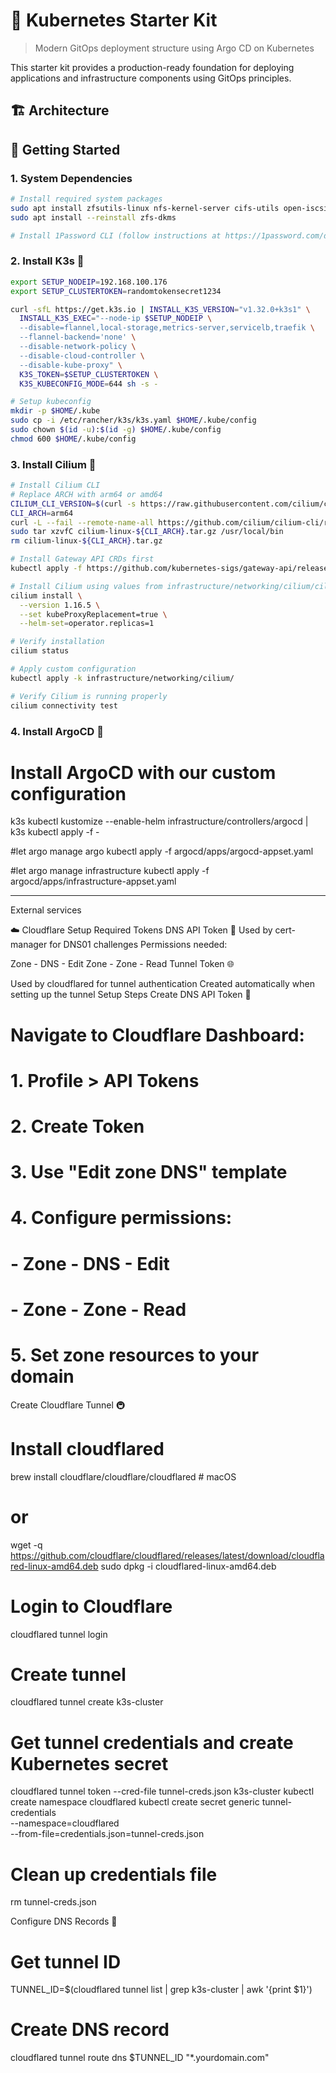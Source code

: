 # 🚀 Kubernetes Starter Kit

> Modern GitOps deployment structure using Argo CD on Kubernetes

This starter kit provides a production-ready foundation for deploying applications and infrastructure components using GitOps principles.

## 🏗️ Architecture

## 🏃 Getting Started

### 1. System Dependencies
```bash
# Install required system packages
sudo apt install zfsutils-linux nfs-kernel-server cifs-utils open-iscsi
sudo apt install --reinstall zfs-dkms

# Install 1Password CLI (follow instructions at https://1password.com/downloads/command-line/)
```

### 2. Install K3s 🎯
```bash
export SETUP_NODEIP=192.168.100.176
export SETUP_CLUSTERTOKEN=randomtokensecret1234

curl -sfL https://get.k3s.io | INSTALL_K3S_VERSION="v1.32.0+k3s1" \
  INSTALL_K3S_EXEC="--node-ip $SETUP_NODEIP \
  --disable=flannel,local-storage,metrics-server,servicelb,traefik \
  --flannel-backend='none' \
  --disable-network-policy \
  --disable-cloud-controller \
  --disable-kube-proxy" \
  K3S_TOKEN=$SETUP_CLUSTERTOKEN \
  K3S_KUBECONFIG_MODE=644 sh -s -

# Setup kubeconfig
mkdir -p $HOME/.kube
sudo cp -i /etc/rancher/k3s/k3s.yaml $HOME/.kube/config
sudo chown $(id -u):$(id -g) $HOME/.kube/config
chmod 600 $HOME/.kube/config
```

### 3. Install Cilium 🔄
```bash
# Install Cilium CLI
# Replace ARCH with arm64 or amd64
CILIUM_CLI_VERSION=$(curl -s https://raw.githubusercontent.com/cilium/cilium-cli/main/stable.txt)
CLI_ARCH=arm64
curl -L --fail --remote-name-all https://github.com/cilium/cilium-cli/releases/download/${CILIUM_CLI_VERSION}/cilium-linux-${CLI_ARCH}.tar.gz
sudo tar xzvfC cilium-linux-${CLI_ARCH}.tar.gz /usr/local/bin
rm cilium-linux-${CLI_ARCH}.tar.gz

# Install Gateway API CRDs first
kubectl apply -f https://github.com/kubernetes-sigs/gateway-api/releases/latest/download/experimental-install.yaml

# Install Cilium using values from infrastructure/networking/cilium/cilium-values.yaml
cilium install \
  --version 1.16.5 \
  --set kubeProxyReplacement=true \
  --helm-set=operator.replicas=1

# Verify installation
cilium status

# Apply custom configuration
kubectl apply -k infrastructure/networking/cilium/

# Verify Cilium is running properly
cilium connectivity test
```

### 4. Install ArgoCD 🎯

# Install ArgoCD with our custom configuration
k3s kubectl kustomize --enable-helm infrastructure/controllers/argocd | k3s kubectl apply -f -

#let argo manage argo
kubectl apply -f argocd/apps/argocd-appset.yaml 

#let argo manage infrastructure
kubectl apply -f argocd/apps/infrastructure-appset.yaml 


---

External services

☁️ Cloudflare Setup
Required Tokens
DNS API Token 🔑
Used by cert-manager for DNS01 challenges
Permissions needed:

Zone - DNS - Edit
Zone - Zone - Read
Tunnel Token 🌐

Used by cloudflared for tunnel authentication
Created automatically when setting up the tunnel
Setup Steps
Create DNS API Token 🔧

# Navigate to Cloudflare Dashboard:
# 1. Profile > API Tokens
# 2. Create Token
# 3. Use "Edit zone DNS" template
# 4. Configure permissions:
#    - Zone - DNS - Edit
#    - Zone - Zone - Read
# 5. Set zone resources to your domain
Create Cloudflare Tunnel 🚇

# Install cloudflared
brew install cloudflare/cloudflare/cloudflared  # macOS
# or
wget -q https://github.com/cloudflare/cloudflared/releases/latest/download/cloudflared-linux-amd64.deb
sudo dpkg -i cloudflared-linux-amd64.deb

# Login to Cloudflare
cloudflared tunnel login

# Create tunnel
cloudflared tunnel create k3s-cluster

# Get tunnel credentials and create Kubernetes secret
cloudflared tunnel token --cred-file tunnel-creds.json k3s-cluster
kubectl create namespace cloudflared
kubectl create secret generic tunnel-credentials \
  --namespace=cloudflared \
  --from-file=credentials.json=tunnel-creds.json

# Clean up credentials file
rm tunnel-creds.json

Configure DNS Records 📡

# Get tunnel ID
TUNNEL_ID=$(cloudflared tunnel list | grep k3s-cluster | awk '{print $1}')

# Create DNS record
cloudflared tunnel route dns $TUNNEL_ID "*.yourdomain.com"